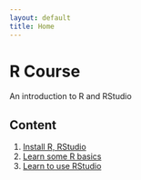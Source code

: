 ```yaml
---
layout: default
title: Home
---
```


# R Course

<p class="message">
  An introduction to R and RStudio
</p>

## Content

1. [Install R, RStudio](01_installation)
2. [Learn some R basics](02_rbasics)
3. [Learn to use RStudio](03_rstudio)


<!--
$$\forall x \in R$$
-->